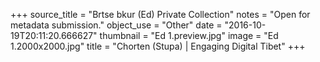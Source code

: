 +++
source_title = "Brtse bkur (Ed) Private Collection"
notes = "Open for metadata submission."
object_use = "Other"
date = "2016-10-19T20:11:20.666627"
thumbnail = "Ed 1.preview.jpg"
image = "Ed 1.2000x2000.jpg"
title = "Chorten (Stupa) | Engaging Digital Tibet"
+++
